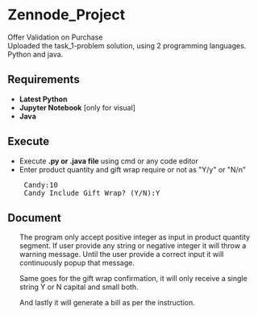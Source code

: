 # Zennode_Project
Offer Validation on Purchase<br>
Uploaded the task_1-problem solution, using 2 programming languages. Python and java.
## Requirements
<ul>
  
<li><strong>Latest Python</strong></li>
<li><strong>Jupyter Notebook</strong> [only for visual]</li>
<li><strong>Java</strong></li>

</ul>


## Execute
<ul>
<li>Execute <strong>.py or .java file</strong> using cmd or any code editor</li>
<li>Enter product quantity and gift wrap require or not as "Y/y" or "N/n"</li>
<pre>
 Candy:10
 Candy Include Gift Wrap? (Y/N):Y
</pre>
</ul>

## Document
<ul>
  <p>
    The program only accept positive integer as input in product quantity segment.
    If user provide any string or negative integer it will throw a warning message.
    Until the user provide a correct input it will continuously popup that message.
  </p>
  <p>
    Same goes for the gift wrap confirmation, it will only receive a single string Y or N capital and small both.
  </p>
    And lastly it will generate a bill as per the instruction.
</ul>
